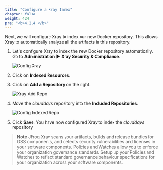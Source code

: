 ```yaml
---
title: "Configure a Xray Index"
chapter: false
weight: 424
pre: "<b>4.2.4 </b>"
---
```


Next, we will configure Xray to index our new Docker repository. This allows Xray to automatically analyze all the artifacts in this repository.

1. Let's configure Xray to index the new Docker repository automatically. Go to **Administration** ► **Xray Security & Compliance**.

   ![Config Xray](https://raw.githubusercontent.com/jfrogtraining/gcp-gke-workshop/master/docs/images/config-xray.png)

2. Click on **Indexed Resources**.

3. Click on **Add a Repository** on the right.

   ![Xray Add Repo](https://raw.githubusercontent.com/jfrogtraining/gcp-gke-workshop/master/docs/images/xray-add-repo.png)

4. Move the _clouddays_ repository into the **Included Repositories**.

    ![Config Indexed Repo](https://raw.githubusercontent.com/jfrogtraining/gcp-gke-workshop/master/docs/images/config-indexed-repo.png)

5. Click **Save**. You have now configured Xray to index the _clouddays_ repository.


> **Note** JFrog Xray scans your artifacts, builds and release bundles for OSS components, and detects security vulnerabilities and licenses in your software components. 
Policies and Watches allow you to enforce your organization governance standards. Setup up your Policies and Watches to reflect standard governance behaviour specifications for your organization across your software components.
